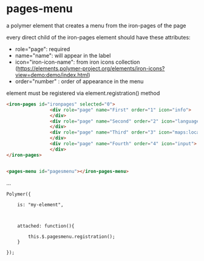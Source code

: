 # pages-menu
a polymer element that creates a menu from the iron-pages of the page

every direct child of the iron-pages element should have these attributes:
- role="page": required
- name="name": will appear in the label
- icon="iron-icon-name": from iron icons collection (https://elements.polymer-project.org/elements/iron-icons?view=demo:demo/index.html)
- order="number" : order of appearance in the menu

element must be registered via element.registration() method

```HTML
<iron-pages id="ironpages" selected="0">
				<div role="page" name="First" order="1" icon="info">
				</div>
				<div role="page" name="Second" order="2" icon="language">
				</div>
				<div role="page" name="Third" order="3" icon="maps:local-offer">
				</div> 
				<div role="page" name="Fourth" order="4" icon="input">
				</div>
</iron-pages> 


<pages-menu id="pagesmenu"></iron-pages-menu> 
```

...

```JS
Polymer({

	is: "my-element", 

	

	attached: function(){

		this.$.pagesmenu.registration();
	}

});
```
